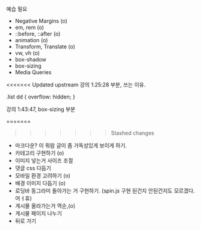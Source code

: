 예습 필요

- Negative Margins (o)
- em, rem (o)
- ::before, ::after (o)
- animation (o)
- Transform, Translate (o)
- vw, vh (o)
- box-shadow
- box-sizing
- Media Queries

<<<<<<< Updated upstream
강의 1:25:28 부분, 쓰는 이유.

.list dd {
    overflow: hidden;
} 

강의 1:43:47, box-sizing 부분


=======
>>>>>>> Stashed changes

- 마크다운? 이 뭐람 글이 좀 가독성있게 보이게 하기.
- 카테고리 구현하기 (o)
- 이미지 넣는거 사이즈 조절
- 댓글 css 다듬기
- 모바일 환경 고려하기 (o)
- 배경 이미지 다듬기 (o)
- 로딩바 동그라미 돌아가는 거 구현하기. (spin.js 구현 된건지 안된건지도 모르겠다. 어ㅓ휴)
- 게시물 올라가는거 역순,(o)
- 게시물 페이지 나누기
- 뒤로 가기

